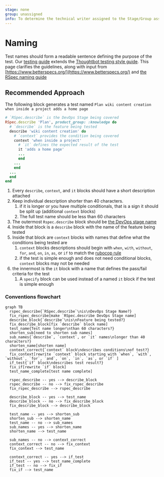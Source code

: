 ```yaml
---
stage: none
group: unassigned
info: To determine the technical writer assigned to the Stage/Group associated with this page, see https://about.gitlab.com/handbook/product/ux/technical-writing/#assignments
---
```


# Naming

Test names should form a readable sentence defining the purpose of the test. Our [testing guide](index.md) extends the [Thoughtbot testing style guide](https://github.com/thoughtbot/guides/tree/master/testing-rspec). This page clarifies the guidelines, along with input from [https://www.betterspecs.org/](https://www.betterspecs.org/) and [the RSpec naming guide](https://rspec.rubystyle.guide/#naming.)

## Recommended Approach

The following block generates a test named `Plan wiki content creation when inside a project adds a home page`

``` ruby
# `RSpec.describe` is the DevOps Stage being covered 
RSpec.describe 'Plan', product_group: :knowledge do
  # `describe` is the feature being tested
  describe 'wiki content creation' do
    # `context` provides the condition being covered
    context 'when inside a project'
      # `it` defines the expected result of the test
      it 'adds a home page'
      ...
      end
    ...
    end
  ...
  end
end
```

1. Every `describe`, `context`, and `it` blocks should have a short description attached
1. Keep individual description shorter than 40 characters.
    1. if it is longer or you have multiple conditionals, that is a sign it should be split up (additional `context` blocks)
    1. The full test name should be less than 60 characters
1. The outermost `Rspec.describe` block should be [the DevOps stage name](https://about.gitlab.com/handbook/product/categories/#devops-stages)
1. Inside that block is a `describe` block with the name of the feature being tested
1. Inside that block are `context` blocks with names that define what the conditions being tested are
    1. `context` blocks descriptions should begin with `when`, `with`, `without`, `for`, `and`, `on`, `in`, `as`, or `if` to match the [rubocop rule](https://www.rubydoc.info/gems/rubocop-rspec/RuboCop/Cop/RSpec/ContextWording)
    1. if the test is simple enough and does not need conditional blocks, `context` blocks may not be needed
1. the innermost is the `it` block with a name that defines the pass/fail criteria for the test
    1. A `specify` block can be used instead of a named `it` block if the test is simple enough

### Conventions flowchart

```mermaid
graph TB
  rspec_describe{`RSpec.describe`\nis\nDevOps Stage Name?}
  fix_rspec_describe[make `RSpec.describe DevOps Stage name]
  describe_block{`describe`\nis\nFeature being tested?}
  fix_describe_block[fix `describe` block name]
  test_name{Test name longer\nthan 60 characters?}
  shorten_sub[need to shorten sub names]
  sub_names{`describe`, `context`, or `it` names\nlonger than 40 characters?}
  shorten_name[shorten name]
  context_correct{`context` block\ndescribes conditions\nof test?}
  fix_context[rewrite `context` block starting with `when`, `with`, `without`, `for`, `and`, `on`, `in`, `as`, or `if` ]
  if_test{`if` block\ndescribes test result?}
  fix_if[rewrite `if` block]
  test_name_complete[test name complete]

  rspec_describe -- yes --> describe_block
  rspec_describe -- no --> fix_rspec_describe
  fix_rspec_describe --> rspec_describe

  describe_block -- yes --> test_name
  describe_block -- no --> fix_describe_block
  fix_describe_block --> describe_block

  test_name -- yes --> shorten_sub
  shorten_sub --> shorten_name
  test_name -- no --> sub_names
  sub_names -- yes --> shorten_name
  shorten_name --> test_name

  sub_names -- no --> context_correct
  context_correct -- no --> fix_context
  fix_context --> test_name

  context_correct -- yes --> if_test
  if_test -- yes --> test_name_complete
  if_test -- no --> fix_if
  fix_if --> test_name

```
